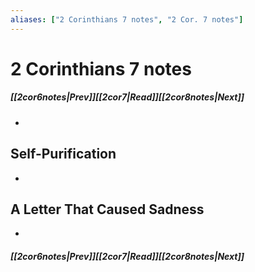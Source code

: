```yaml
---
aliases: ["2 Corinthians 7 notes", "2 Cor. 7 notes"]
---
```

# 2 Corinthians 7 notes
##### <span class=arrow-left></span>[[2cor6notes|Prev]]<span class=navigation-separator></span>[[2cor7|Read]]<span class=navigation-separator></span>[[2cor8notes|Next]]<span class=arrow-right></span>
- 
## Self-Purification
- 
## A Letter That Caused Sadness
- 
##### <span class=arrow-left></span>[[2cor6notes|Prev]]<span class=navigation-separator></span>[[2cor7|Read]]<span class=navigation-separator></span>[[2cor8notes|Next]]<span class=arrow-right></span>
